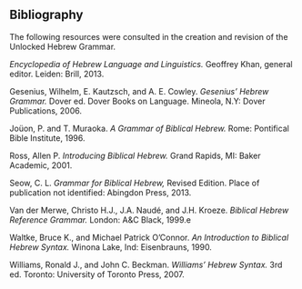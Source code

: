 ## Bibliography



The following resources were consulted in the creation and revision of the Unlocked Hebrew Grammar.

*Encyclopedia of Hebrew Language and Linguistics.* Geoffrey Khan, general editor.  Leiden: Brill, 2013.

Gesenius, Wilhelm, E. Kautzsch, and A. E. Cowley. *Gesenius’ Hebrew Grammar.* Dover ed. Dover Books on Language. Mineola, N.Y: Dover Publications, 2006.

Joüon, P. and T. Muraoka. *A Grammar of Biblical Hebrew.* Rome: Pontifical Bible Institute, 1996.

Ross, Allen P. *Introducing Biblical Hebrew.* Grand Rapids, MI: Baker Academic, 2001.

Seow, C. L. *Grammar for Biblical Hebrew,* Revised Edition. Place of publication not identified: Abingdon Press, 2013.

Van der Merwe, Christo H.J., J.A. Naudé, and J.H. Kroeze. *Biblical Hebrew Reference Grammar.* London: A&C Black, 1999.e

Waltke, Bruce K., and Michael Patrick O’Connor. *An Introduction to Biblical Hebrew Syntax.* Winona Lake, Ind: Eisenbrauns, 1990.

Williams, Ronald J., and John C. Beckman. *Williams’ Hebrew Syntax.* 3rd ed. Toronto: University of Toronto Press, 2007.

